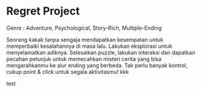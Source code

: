 # Regret Project

Genre : Adventure, Psychological, Story-Rich, Multiple-Ending

Seorang kakak tanpa sengaja mendapatkan kesempatan untuk memperbaiki kesalahannya di masa lalu. Lakukan eksplorasi untuk menyelamatkan adiknya. Selesaikan puzzle, lakukan interaksi dan dapatkan pecahan petunjuk untuk memecahkan misteri cerita yang bisa mengarahkanmu ke alur ending yang berbeda. Tak perlu banyak kontrol, cukup point & click untuk segala aktivitasmu!
kkk

test
